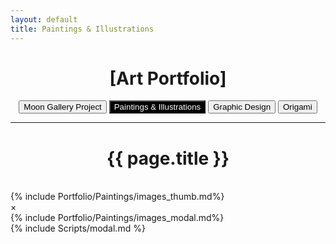 ```yaml
---
layout: default
title: Paintings & Illustrations
---
```


<div class="artpost" align="center">
	<h1 class="artpost-title">[Art Portfolio]</h1>
	<a href="/Portfolio/MoonGallery"><button class="button">Moon Gallery Project</button></a>
	<a href="/Portfolio/Paintings"><button class="button" style="background-color: black; color: white">Paintings & Illustrations</button></a>
	<a href="/Portfolio/GraphicDes"><button class="button">Graphic Design</button></a>
	<a href="/Portfolio/Origami"><button class="button">Origami</button></a>
	<hr>
	<h1>{{ page.title }}</h1>
	<br>
</div>
<div>
	{% include Portfolio/Paintings/images_thumb.md%}
	<!-- The Modal -->
	<div id="myModal" class="modal">
	  <span class="close cursor" onclick="closeModal()">&times;</span>
	  <div class="modal-content">
	    {% include Portfolio/Paintings/images_modal.md%}   
	  </div>
	</div>
	{% include Scripts/modal.md %}
</div>

